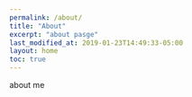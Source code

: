 ```yaml
---
permalink: /about/
title: "About"
excerpt: "about pasge"
last_modified_at: 2019-01-23T14:49:33-05:00
layout: home
toc: true
---
```

about me